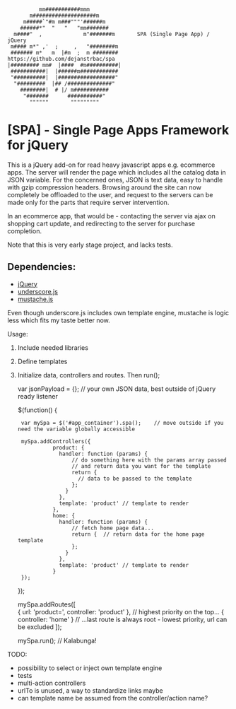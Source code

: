 

              mm###########mmm
           m####################m
         m#####`"#m m###"""'######m
        ######*"  "   "   "mm#######
      m####"  ,             m"#######m       SPA (Single Page App) / jQuery
     m#### m*" ,'  ;     ,   "########m      
     ####### m*   m  |#m  ;  m ########      https://github.com/dejanstrbac/spa
    |######### mm#  |####  #m##########|
     ###########|  |######m############
     "##########|  |##################"
      "#########  |## /##############"
        ########|  # |/ m###########
         "#######      ###########"
           """"""       """""""""


[SPA] - Single Page Apps Framework for jQuery
=============================================

This is a jQuery add-on  for read heavy javascript apps e.g. ecommerce apps.
The server will render the page which includes all the catalog data in JSON variable. 
For the concerned ones, JSON is text data, easy to handle with gzip compression headers.
Browsing around the site can now completely be offloaded to the user, and request to the servers can be
made only for the parts that require server intervention.

In an ecommerce app, that would be - contacting the server via ajax on shopping cart update, and 
redirecting to the server for purchase completion.

Note that this is very early stage project, and lacks tests.


Dependencies: 
-------------

  * [jQuery](http://jquery.com/) 
  * [underscore.js](http://documentcloud.github.com/underscore/)
  * [mustache.js](https://github.com/janl/mustache.js) 

Even though underscore.js includes own template engine, mustache is logic less which fits my taste better now.


Usage:

  1) Include needed libraries

      <script src="jquery.min.js"></script>
      <script src="underscore.min.js"></script>
      <script src="jquery.mustache.js"></script>
      <script src="jquery.spa.js"></script>


  2) Define templates


      <div id="spa__home" class="spa__template" style="display:none">
        <h1>{{product.title}}</h1>
      </div>

      <div id="spa__product" class="spa__template" style="display:none">
        <h1>{{product.title}}</h1>
      </div>

      <div id="spa__404" class="spa__template" style="display:none">
        <h1>Page not found!</h1>
      </div>



  3) Initialize data, controllers and routes. Then run();

        var jsonPayload = {}; // your own JSON data, best outside of jQuery ready listener

        $(function() {
          
          var mySpa = $('#app_container').spa();    // move outside if you need the variable globally accessible

          mySpa.addControllers({
                    product: {
                      handler: function (params) {
                          // do something here with the params array passed 
                          // and return data you want for the template
                          return {
                            // data to be passed to the template
                          }; 
                        }
                      },
                      template: 'product' // template to render
                    },
                    home: {
                      handler: function (params) {
                          // fetch home page data...
                          return {  // return data for the home page template
                          }; 
                        }
                      },
                      template: 'product' // template to render
                    }
          });

        });

        mySpa.addRoutes([        
          { url: 'product=', controller: 'product' }, // highest priority on the top...
          { controller: 'home' }                      // ...last route is always root - lowest priority, url can be excluded
        ]);

        mySpa.run(); // Kalabunga!



TODO:

  * possibility to select or inject own template engine
  * tests
  * multi-action controllers
  * urlTo is unused, a way to standardize links maybe
  * can template name be assumed from the controller/action name?